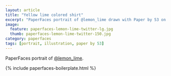 ```yaml
---
layout: article
title: "Yellow lime colored shirt"
excerpt: "PaperFaces portrait of @lemon_lime drawn with Paper by 53 on an iPad."
image: 
  feature: paperfaces-lemon-lime-twitter-lg.jpg
  thumb: paperfaces-lemon-lime-twitter-150.jpg
category: paperfaces
tags: [portrait, illustration, paper by 53]
---
```


PaperFaces portrait of [@lemon_lime](http://twitter.com/lemon_lime).

{% include paperfaces-boilerplate.html %}